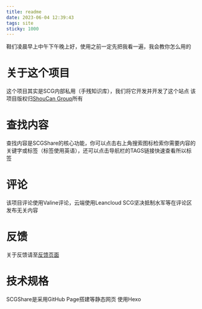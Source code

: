 ```yaml
---
title: readme
date: 2023-06-04 12:39:43
tags: site
sticky: 1000
---
```

鞋们凌晨早上中午下午晚上好，使用之前一定先把我看一遍，我会教你怎么用的
<!-- more -->
# 关于这个项目
这个项目其实是SCG内部私用（手残知识库），我们将它开发并开发了这个站点
该项目版权归[ShouCan Group](https://shoucangroup.github.io)所有
# 查找内容
查找内容是SCGShare的核心功能，你可以点击右上角搜索图标检索你需要内容的关键字或标签（标签使用英语），还可以点击导航栏的TAGS链接快速查看所以标签

# 评论
该项目评论使用Valine评论，云端使用Leancloud
SCG坚决抵制水军等在评论区发布无关内容

# 反馈
关于反馈请至[反馈页面](feedback.html)

# 技术规格
SCGShare是采用GitHub Page搭建等静态网页
使用Hexo